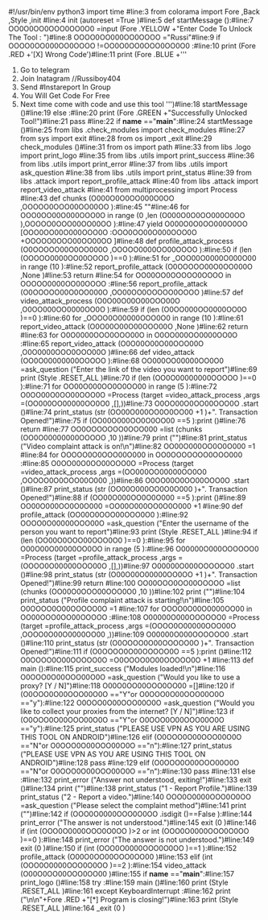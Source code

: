#!/usr/bin/env python3
import time #line:3
from colorama import Fore ,Back ,Style ,init #line:4
init (autoreset =True )#line:5
def startMessage ():#line:7
    OO0O0OO0OOO0OO0O0 =input (Fore .YELLOW +"Enter Code To Unlock The Tool : ")#line:8
    OOOO0OO000OO0OOOO ="Russi"#line:9
    if OOOO0OO000OO0OOOO !=OO0O0OO0OOO0OO0O0 :#line:10
        print (Fore .RED +'[X] Wrong Code')#line:11
        print (Fore .BLUE +''' 
   1. Go to telegram
   2. Join Inatagram //Russiboy404
   3. Send #Instareport In Group
   4. You Will Get Code For Free
   5. Next time come with code and use this tool
    ''')#line:18
        startMessage ()#line:19
    else :#line:20
        print (Fore .GREEN +"Successfully Unlocked Tool!")#line:21
        pass #line:22
if __name__ =="__main__":#line:24
    startMessage ()#line:25
from libs .check_modules import check_modules #line:27
from sys import exit #line:28
from os import _exit #line:29
check_modules ()#line:31
from os import path #line:33
from libs .logo import print_logo #line:35
from libs .utils import print_success #line:36
from libs .utils import print_error #line:37
from libs .utils import ask_question #line:38
from libs .utils import print_status #line:39
from libs .attack import report_profile_attack #line:40
from libs .attack import report_video_attack #line:41
from multiprocessing import Process #line:43
def chunks (O000O0O0OO000O0OO ,OOOOO0OOO00OO00OO ):#line:45
    ""#line:46
    for OOO0OO00O000OOO0O in range (0 ,len (O000O0O0OO000O0OO ),OOOOO0OOO00OO00OO ):#line:47
        yield O000O0O0OO000O0OO [OOO0OO00O000OOO0O :OOO0OO00O000OOO0O +OOOOO0OOO00OO00OO ]#line:48
def profile_attack_process (O0OOOOO00O0OO000O ,OOOOO0000OO00OOOO ):#line:50
    if (len (OOOOO0000OO00OOOO )==0 ):#line:51
        for _OOO00O0000O000O00 in range (10 ):#line:52
            report_profile_attack (O0OOOOO00O0OO000O ,None )#line:53
        return #line:54
    for OO00OO0OOOOO0OOOO in OOOOO0000OO00OOOO :#line:56
        report_profile_attack (O0OOOOO00O0OO000O ,OO00OO0OOOOO0OOOO )#line:57
def video_attack_process (O0O00O00O00OOO00O ,O0OO000OO0000OO0O ):#line:59
    if (len (O0OO000OO0000OO0O )==0 ):#line:60
        for _OOOO0O00000OOO0O0 in range (10 ):#line:61
            report_video_attack (O0O00O00O00OOO00O ,None )#line:62
        return #line:63
    for O0O0000OOO0OOO00O in O0OO000OO0000OO0O :#line:65
        report_video_attack (O0O00O00O00OOO00O ,O0O0000OOO0OOO00O )#line:66
def video_attack (OO0O00000000OOOOO ):#line:68
    OO000OO00000OO0O0 =ask_question ("Enter the link of the video you want to report")#line:69
    print (Style .RESET_ALL )#line:70
    if (len (OO0O00000000OOOOO )==0 ):#line:71
        for OO00O000OO0O0OO00 in range (5 ):#line:72
            O0OO00O0OO00OOO0O =Process (target =video_attack_process ,args =(OO000OO00000OO0O0 ,[],))#line:73
            O0OO00O0OO00OOO0O .start ()#line:74
            print_status (str (OO00O000OO0O0OO00 +1 )+". Transaction Opened!")#line:75
            if (OO00O000OO0O0OO00 ==5 ):print ()#line:76
        return #line:77
    OO0OOOOOOO0OOO000 =list (chunks (OO0O00000000OOOOO ,10 ))#line:79
    print ("")#line:81
    print_status ("Video complaint attack is on!\n")#line:82
    OO00O000OO0O0O000 =1 #line:84
    for OOOOO0O0OOO00O000 in OO0OOOOOOO0OOO000 :#line:85
        O0OO00O0OO00OOO0O =Process (target =video_attack_process ,args =(OO000OO00000OO0O0 ,OOOOO0O0OOO00O000 ,))#line:86
        O0OO00O0OO00OOO0O .start ()#line:87
        print_status (str (OO00O000OO0O0O000 )+". Transaction Opened!")#line:88
        if (OO00O000OO0O0O000 ==5 ):print ()#line:89
        OO00O000OO0O0O000 =OO00O000OO0O0O000 +1 #line:90
def profile_attack (OO00O0OOO00OOO0O0 ):#line:92
    OOOO0O00000OOO00O =ask_question ("Enter the username of the person you want to report")#line:93
    print (Style .RESET_ALL )#line:94
    if (len (OO00O0OOO00OOO0O0 )==0 ):#line:95
        for O00O00O00000OO0OO in range (5 ):#line:96
            O00000O000OOOOOO0 =Process (target =profile_attack_process ,args =(OOOO0O00000OOO00O ,[],))#line:97
            O00000O000OOOOOO0 .start ()#line:98
            print_status (str (O00O00O00000OO0OO +1 )+". Transaction Opened!")#line:99
        return #line:100
    OO00OOO0OO00OOOOO =list (chunks (OO00O0OOO00OOO0O0 ,10 ))#line:102
    print ("")#line:104
    print_status ("Profile complaint attack is starting!\n")#line:105
    O0OOOO0O00OOOOO0O =1 #line:107
    for OOOO0O00O0000OO00 in OO00OOO0OO00OOOOO :#line:108
        O00000O000OOOOOO0 =Process (target =profile_attack_process ,args =(OOOO0O00000OOO00O ,OOOO0O00O0000OO00 ,))#line:109
        O00000O000OOOOOO0 .start ()#line:110
        print_status (str (O0OOOO0O00OOOOO0O )+". Transaction Opened!")#line:111
        if (O0OOOO0O00OOOOO0O ==5 ):print ()#line:112
        O0OOOO0O00OOOOO0O =O0OOOO0O00OOOOO0O +1 #line:113
def main ():#line:115
    print_success ("Modules loaded!\n")#line:116
    O0OOO0O00OOO00O0O =ask_question ("Would you like to use a proxy? [Y / N]")#line:118
    O00O0OO00OOO0OO00 =[]#line:120
    if (O0OOO0O00OOO00O0O =="Y"or O0OOO0O00OOO00O0O =="y"):#line:122
        O0OOO0O00OOO00O0O =ask_question ("Would you like to collect your proxies from the internet? [Y / N]")#line:123
        if (O0OOO0O00OOO00O0O =="Y"or O0OOO0O00OOO00O0O =="y"):#line:125
            print_status ("PLEASE USE VPN AS YOU ARE USING THIS TOOL ON ANDROID")#line:126
        elif (O0OOO0O00OOO00O0O =="N"or O0OOO0O00OOO00O0O =="n"):#line:127
            print_status ("PLEASE USE VPN AS YOU ARE USING THIS TOOL ON ANDROID")#line:128
            pass #line:129
    elif (O0OOO0O00OOO00O0O =="N"or O0OOO0O00OOO00O0O =="n"):#line:130
        pass #line:131
    else :#line:132
        print_error ("Answer not understood, exiting!")#line:133
        exit ()#line:134
    print ("")#line:138
    print_status ("1 - Report Profile.")#line:139
    print_status ("2 - Report a video.")#line:140
    OOO0O0000OOO0O0OO =ask_question ("Please select the complaint method")#line:141
    print ("")#line:142
    if (OOO0O0000OOO0O0OO .isdigit ()==False ):#line:144
        print_error ("The answer is not understood.")#line:145
        exit (0 )#line:146
    if (int (OOO0O0000OOO0O0OO )>2 or int (OOO0O0000OOO0O0OO )==0 ):#line:148
        print_error ("The answer is not understood.")#line:149
        exit (0 )#line:150
    if (int (OOO0O0000OOO0O0OO )==1 ):#line:152
        profile_attack (O00O0OO00OOO0OO00 )#line:153
    elif (int (OOO0O0000OOO0O0OO )==2 ):#line:154
        video_attack (O00O0OO00OOO0OO00 )#line:155
if __name__ =="__main__":#line:157
    print_logo ()#line:158
    try :#line:159
        main ()#line:160
        print (Style .RESET_ALL )#line:161
    except KeyboardInterrupt :#line:162
        print ("\n\n"+Fore .RED +"[*] Program is closing!")#line:163
        print (Style .RESET_ALL )#line:164
        _exit (0 )
